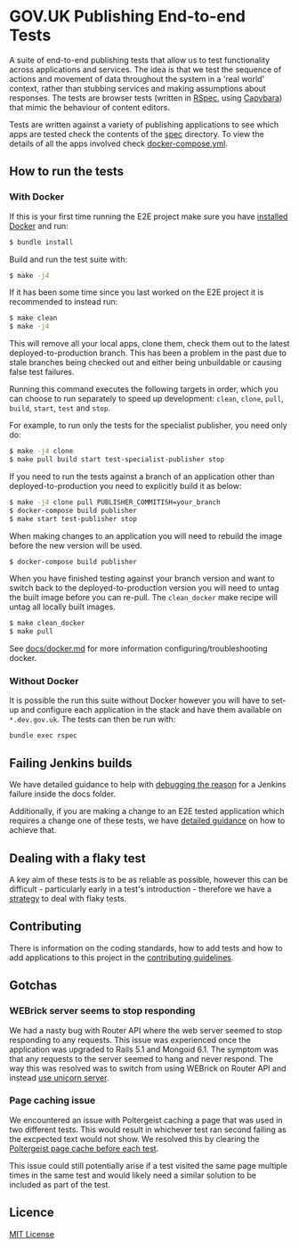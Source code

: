 # GOV.UK Publishing End-to-end Tests

A suite of end-to-end publishing tests that allow us to test functionality
across applications and services. The idea is that we test the sequence of
actions and movement of data throughout the system in a 'real world' context,
rather than stubbing services and making assumptions about responses. The tests
are browser tests (written in [RSpec](http://rspec.info/), using
[Capybara](https://github.com/teamcapybara/capybara)) that mimic the behaviour
of content editors.

Tests are written against a variety of publishing applications to see which
apps are tested check the contents of the [spec](./spec) directory. To view
the details of all the apps involved check
[docker-compose.yml](./docker-compose.yml).

## How to run the tests

### With Docker

If this is your first time running the E2E project make sure you have [installed Docker][install-docker] and run:

```bash
$ bundle install
```

Build and run the test suite with:

```bash
$ make -j4
```

If it has been some time since you last worked on the E2E project it is recommended
to instead run:

```bash
$ make clean
$ make -j4
```

This will remove all your local apps, clone them, check them out to the latest
deployed-to-production branch. This has been a problem in the past due to stale
branches being checked out and either being unbuildable or causing false test
failures.

Running this command executes the following targets in order, which you can
choose to run separately to speed up development: `clean`, `clone`, `pull`, `build`,
`start`, `test` and `stop`.

For example, to run only the tests for the specialist publisher, you need only
do:

```bash
$ make -j4 clone
$ make pull build start test-specialist-publisher stop
```

If you need to run the tests against a branch of an application other than
deployed-to-production you need to explicitly build it as below:

```bash
$ make -j4 clone pull PUBLISHER_COMMITISH=your_branch
$ docker-compose build publisher
$ make start test-publisher stop
```

When making changes to an application you will need to rebuild the image before
the new version will be used.

```bash
$ docker-compose build publisher
```

When you have finished testing against your branch version and want to switch back
to the deployed-to-production version you will need to untag the built image before
you can re-pull.  The `clean_docker` make recipe will untag all locally built images.

```bash
$ make clean_docker
$ make pull
```

See [docs/docker.md](docs/docker.md) for more information
configuring/troubleshooting docker.

### Without Docker

It is possible the run this suite without Docker however you will have to
set-up and configure each application in the stack and have them available
on `*.dev.gov.uk`. The tests can then be run with:

```
bundle exec rspec
```
## Failing Jenkins builds

We have detailed guidance to help with [debugging the reason][debugging-fails]
for a Jenkins failure inside the docs folder.

Additionally, if you are making a change to an E2E tested application which
requires a change one of these tests, we have
[detailed guidance][breaking-app-change] on how to achieve that.

[debugging-fails]: ./docs/jenkins-debugging-failures.md
[breaking-app-change]: ./docs/jenkins-breaking-changes.md

## Dealing with a flaky test

A key aim of these tests is to be as reliable as possible, however this can be
difficult - particularly early in a test's introduction - therefore we have a
[strategy](CONTRIBUTING.md#dealing-with-flaky-tests) to deal with flaky tests.

## Contributing

There is information on the coding standards, how to add tests and how to add
applications to this project in the [contributing guidelines](CONTRIBUTING.md).

## Gotchas

### WEBrick server seems to stop responding

We had a nasty bug with Router API where the web server seemed to stop
responding to any requests. This issue was experienced once the application
was upgraded to Rails 5.1 and Mongoid 6.1. The symptom was that any requests
to the server seemed to hang and never respond. The way this was resolved was
to switch from using WEBrick on Router API and instead
[use unicorn server][use-unicorn-pr].

### Page caching issue

We encountered an issue with Poltergeist caching a page that was used in two
different tests. This would result in whichever test ran second failing as
the excpected text would not show. We resolved this by clearing the
[Poltergeist page cache before each test][clear-page-cache-pr].

This issue could still potentially arise if a test visited the same page
multiple times in the same test and would likely need a similar solution
to be included as part of the test.

## Licence

[MIT License](LICENSE)

[install-docker]: https://www.docker.com/community-edition
[use-unicorn-pr]: https://github.com/alphagov/router-api/pull/113
[clear-page-cache-pr]: https://github.com/alphagov/publishing-e2e-tests/pull/204
